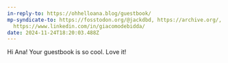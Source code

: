 ```yaml
---
in-reply-to: https://ohhelloana.blog/guestbook/
mp-syndicate-to: https://fosstodon.org/@jackdbd, https://archive.org/,
  https://www.linkedin.com/in/giacomodebidda/
date: 2024-11-24T18:20:03.488Z
---
```


Hi Ana! Your guestbook is so cool. Love it!